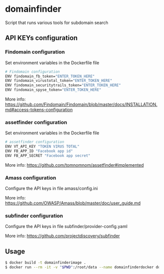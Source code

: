 # domainfinder

Script that runs various tools for subdomain search

## API KEYs configuration

### Findomain configuration
Set environment variables in the Dockerfile file

```sh
# Findomain configuration
ENV findomain_fb_token="ENTER_TOKEN_HERE"
ENV findomain_virustotal_token="ENTER_TOKEN_HERE"
ENV findomain_securitytrails_token="ENTER_TOKEN_HERE"
ENV findomain_spyse_token="ENTER_TOKEN_HERE"
```

More info: https://github.com/Findomain/Findomain/blob/master/docs/INSTALLATION.md#access-tokens-configuration


### assetfinder configuration 
Set environment variables in the Dockerfile file

```sh
# assetfinder configuration
ENV VT_API_KEY "TOKEN VIRUS TOTAL"
ENV FB_APP_ID "Facebook app id"
ENV FB_APP_SECRET "Facebook app secret"
```

More info: https://github.com/tomnomnom/assetfinder#implemented


### Amass configuration
Configure the API keys in file amass/config.ini

More info: https://github.com/OWASP/Amass/blob/master/doc/user_guide.md


### subfinder configuration
Configure the API keys in file subfinder/provider-config.yaml

More info: https://github.com/projectdiscovery/subfinder

## Usage
```sh
$ docker build -t domainfinderimage .
$ docker run --rm -it -v "$PWD":/root/data --name domainfinderdocker domainfinderimage python3 /root/data/domainfinder.py -d nextail.co
```